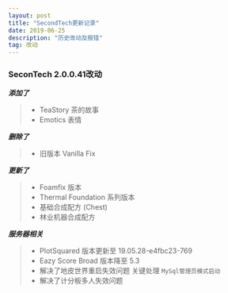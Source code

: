 ```yaml
---
layout: post
title: "SecondTech更新记录"
date: 2019-06-25
description: "历史改动及报错"
tag: 改动
---   
```

### SeconTech 2.0.0.41改动
***添加了***
>* TeaStory 茶的故事
>* Emotics 表情

***删除了***
>* 旧版本 Vanilla Fix

***更新了***
>* Foamfix 版本
>* Thermal Foundation 系列版本
>* 基础合成配方 (Chest)
>* 林业机器合成配方

***服务器相关***
>* PlotSquared 版本更新至 19.05.28-e4fbc23-769
>* Eazy Score Broad 版本降至 5.3
>* 解决了地皮世界重启失效问题 关键处理 `MySql管理员模式启动`
>* 解决了计分板多人失效问题
